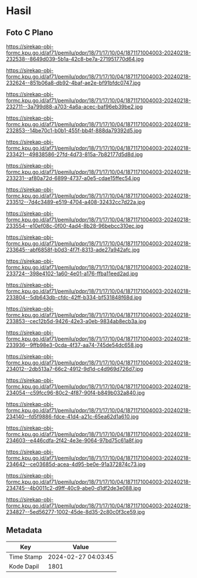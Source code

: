 # Hasil

## Foto C Plano

https://sirekap-obj-formc.kpu.go.id/af71/pemilu/pdpr/18/71/17/10/04/1871171004003-20240218-232538--8649d039-5b1a-42c8-be7a-271951770d64.jpg

https://sirekap-obj-formc.kpu.go.id/af71/pemilu/pdpr/18/71/17/10/04/1871171004003-20240218-232624--851b06a8-db92-4baf-ae2e-bf91bfdc0747.jpg

https://sirekap-obj-formc.kpu.go.id/af71/pemilu/pdpr/18/71/17/10/04/1871171004003-20240218-232711--3a799d88-a703-4a6a-acec-baf96eb39be2.jpg

https://sirekap-obj-formc.kpu.go.id/af71/pemilu/pdpr/18/71/17/10/04/1871171004003-20240218-232853--14be70c1-b0b1-455f-bb4f-888da79392d5.jpg

https://sirekap-obj-formc.kpu.go.id/af71/pemilu/pdpr/18/71/17/10/04/1871171004003-20240218-233421--49838586-27fd-4d73-815a-7b82177d5d8d.jpg

https://sirekap-obj-formc.kpu.go.id/af71/pemilu/pdpr/18/71/17/10/04/1871171004003-20240218-233231--af80a72d-6899-4737-a0e5-cdae15ffec54.jpg

https://sirekap-obj-formc.kpu.go.id/af71/pemilu/pdpr/18/71/17/10/04/1871171004003-20240218-233512--7d4c3489-e519-4704-a408-32432cc7d22a.jpg

https://sirekap-obj-formc.kpu.go.id/af71/pemilu/pdpr/18/71/17/10/04/1871171004003-20240218-233554--e10ef08c-0f00-4ad4-8b28-96bebcc310ec.jpg

https://sirekap-obj-formc.kpu.go.id/af71/pemilu/pdpr/18/71/17/10/04/1871171004003-20240218-233645--abf6858f-b0d3-4f7f-8313-ade27a942afc.jpg

https://sirekap-obj-formc.kpu.go.id/af71/pemilu/pdpr/18/71/17/10/04/1871171004003-20240218-233724--398e4102-1a60-4e01-a176-ffba11eed2ad.jpg

https://sirekap-obj-formc.kpu.go.id/af71/pemilu/pdpr/18/71/17/10/04/1871171004003-20240218-233804--5db643db-cfdc-42ff-b334-bf531848f68d.jpg

https://sirekap-obj-formc.kpu.go.id/af71/pemilu/pdpr/18/71/17/10/04/1871171004003-20240218-233853--cec12b5d-9426-42e3-a0eb-9834ab8ecb3a.jpg

https://sirekap-obj-formc.kpu.go.id/af71/pemilu/pdpr/18/71/17/10/04/1871171004003-20240218-233936--9ffb98e3-0cda-4f37-aa74-745de54dc658.jpg

https://sirekap-obj-formc.kpu.go.id/af71/pemilu/pdpr/18/71/17/10/04/1871171004003-20240218-234012--2db513a7-66c2-4912-9d1d-c4d969d726d7.jpg

https://sirekap-obj-formc.kpu.go.id/af71/pemilu/pdpr/18/71/17/10/04/1871171004003-20240218-234054--c59fcc96-80c2-4f87-90f4-b849b032a840.jpg

https://sirekap-obj-formc.kpu.go.id/af71/pemilu/pdpr/18/71/17/10/04/1871171004003-20240218-234140--fd5f9886-fdce-41d4-a21c-65ea62d1a610.jpg

https://sirekap-obj-formc.kpu.go.id/af71/pemilu/pdpr/18/71/17/10/04/1871171004003-20240218-234603--e446cdfa-2f42-4e3e-9064-97bd75c61a8f.jpg

https://sirekap-obj-formc.kpu.go.id/af71/pemilu/pdpr/18/71/17/10/04/1871171004003-20240218-234642--ce03685d-acea-4d95-be0e-91a372874c73.jpg

https://sirekap-obj-formc.kpu.go.id/af71/pemilu/pdpr/18/71/17/10/04/1871171004003-20240218-234745--4b0011c2-d9ff-40c9-abe0-d1df2de3e088.jpg

https://sirekap-obj-formc.kpu.go.id/af71/pemilu/pdpr/18/71/17/10/04/1871171004003-20240218-234827--5ed56277-1002-45de-8d35-2c80c0f3ce59.jpg


## Metadata

| Key        | Value               |
| ---------- | ------------------- |
| Time Stamp | 2024-02-27 04:03:45 |
| Kode Dapil | 1801                |



